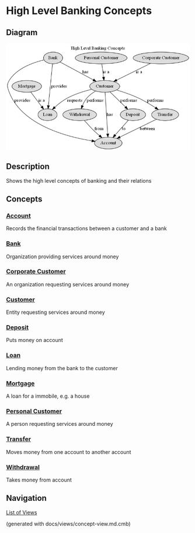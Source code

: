 # High Level Banking Concepts

## Diagram
![High Level Banking Concepts](../../mybank/concepts/concept-view.png)

## Description
Shows the high level concepts of banking and their relations

## Concepts
### [Account](../../mybank/concepts/account.md)
Records the financial transactions between a customer and a bank

### [Bank](../../mybank/concepts/bank.md)
Organization providing services around money

### [Corporate Customer](../../mybank/concepts/corporate-customer.md)
An organization requesting services around money

### [Customer](../../mybank/concepts/customer.md)
Entity requesting services around money

### [Deposit](../../mybank/concepts/deposit.md)
Puts money on account

### [Loan](../../mybank/concepts/loan.md)
Lending money from the bank to the customer

### [Mortgage](../../mybank/concepts/mortgage.md)
A loan for a immobile, e.g. a house

### [Personal Customer](../../mybank/concepts/personal-customer.md)
A person requesting services around money

### [Transfer](../../mybank/concepts/transfer.md)
Moves money from one account to another account

### [Withdrawal](../../mybank/concepts/withdrawal.md)
Takes money from account



## Navigation
[List of Views](../../views.md)

(generated with docs/views/concept-view.md.cmb)

